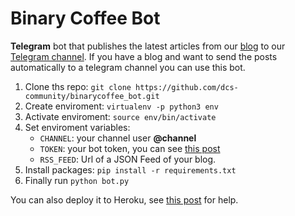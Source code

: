 # Binary Coffee Bot

**Telegram** bot that publishes the latest articles from our [blog](https://binary-coffee.dev) to our [Telegram channel](https://t.me/binarycoffeedev). If you have a blog and want to send the posts automatically to a telegram channel you can use this bot.

1. Clone ths repo: `git clone https://github.com/dcs-community/binarycoffee_bot.git`
2. Create enviroment: `virtualenv -p python3 env`
3. Activate enviroment: `source env/bin/activate`
4. Set enviroment variables:
    * `CHANNEL`: your channel user **@channel**
    * `TOKEN`: your bot token, you can see [this post](https://binary-coffee.dev/post/como-hacer-un-bot-de-telegram-desde-cero-con-python)
    * `RSS_FEED`: Url of a JSON Feed of your blog.
5. Install packages: `pip install -r requirements.txt`
6. Finally run `python bot.py`

You can also deploy it to Heroku, see [this post](https://binary-coffee.dev/post/aprende-a-desplegar-un-bot-de-telegram-en-heroku) for help.
